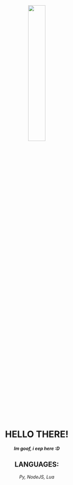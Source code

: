 <div align="center">
	<img width = "33%" src="https://github.com/user-attachments/assets/04f3b244-5c43-440e-946c-1268f9006afd">

# HELLO THERE!
***Im goof, i eep here :D***

## LANGUAGES:
*Py,*
*NodeJS,*
*Lua*
</div>






